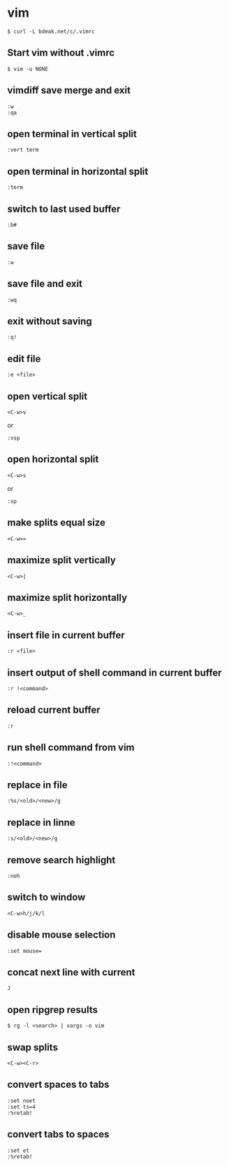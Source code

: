 # vim

	$ curl -L bdeak.net/c/.vimrc

## Start vim without .vimrc

	$ vim -u NONE

## vimdiff save merge and exit

	:w
	:qa

## open terminal in vertical split

	:vert term

## open terminal in horizontal split

	:term

## switch to last used buffer

	:b#

## save file

	:w

## save file and exit

	:wq

## exit without saving

	:q!

## edit file

	:e <file>

## open vertical split

	<C-w>v

or

	:vsp

## open horizontal split

	<C-w>s

or

	:sp

## make splits equal size

	<C-w>=

## maximize split vertically

	<C-w>|

## maximize split horizontally

	<C-w>_

## insert file in current buffer

	:r <file>

## insert output of shell command in current buffer

	:r !<command>

## reload current buffer

	:r

## run shell command from vim

	:!<command>

## replace in file

	:%s/<old>/<new>/g

## replace in linne

	:s/<old>/<new>/g

## remove search highlight

	:noh

## switch to window

	<C-w>h/j/k/l

## disable mouse selection

	:set mouse=

## concat next line with current

	J

## open ripgrep results

	$ rg -l <search> | xargs -o vim

## swap splits

	<C-w><C-r>

## convert spaces to tabs

	:set noet
	:set ts=4
	:%retab!

## convert tabs to spaces

	:set et
	:%retab!
